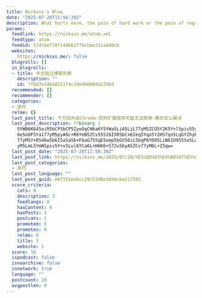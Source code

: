 ```yaml
---
title: Nicksxs's Blog
date: "2025-07-20T11:56:39Z"
description: What hurts more, the pain of hard work or the pain of regret?
params:
  feedlink: https://nicksxs.me/atom.xml
  feedtype: atom
  feedid: 57dcbef78f144662ff9cbbe21ca040cb
  websites:
    https://nicksxs.me/: false
  blogrolls: []
  in_blogrolls:
  - title: 中文独立博客列表
    description: ""
    id: 7fb87e348a8211f4c19e4b0b0da225bd
  recommended: []
  recommender: []
  categories:
  - 技巧
  relme: {}
  last_post_title: 千万别升级Chrome-您的扩展程序可能无法使用-教你怎么解决
  last_post_description: !!binary |
    5YWB6K645oiR5bCP5bCP5Zyw5qCH6aKY5YWa5LiA5LiL77yM5ZCO5Y2K5Y+l5piv55yf5a
    6e5oOF5Ya177yM5pyA6L+R6YeN5ZCv55S16ISR5bCx6Ieq5Yqo5Y2H57qn5LqGY2hyb21l
    77yM5Y+R546w5b6I5aSa5b+F6aG755qE5omp5bGV56iL5bqP6YO95LiN6IO955So5LqG77
    yM5LmL5YmN5piv5Y+v5Lul6YCa6L+H6K6+572u5byA5ZCv77yM6L+Z5qw=
  last_post_date: "2025-07-20T11:56:39Z"
  last_post_link: https://nicksxs.me/2025/07/20/%E5%8D%83%E4%B8%87%E5%88%AB%E5%8D%87%E7%BA%A7Chrome-%E6%82%A8%E7%9A%84%E6%89%A9%E5%B1%95%E7%A8%8B%E5%BA%8F%E5%8F%AF%E8%83%BD%E6%97%A0%E6%B3%95%E4%BD%BF%E7%94%A8/
  last_post_categories:
  - 技巧
  last_post_language: ""
  last_post_guid: e6f155eebcc29c53d6e3dd4cba1175b5
  score_criteria:
    cats: 0
    description: 3
    feedlangs: 0
    hasContent: 0
    hasPosts: 3
    postcats: 1
    promoted: 5
    promotes: 0
    relme: 0
    title: 3
    website: 1
  score: 16
  ispodcast: false
  isnoarchive: false
  innetwork: true
  language: ""
  postcount: 20
  avgpostlen: 0
---
```

